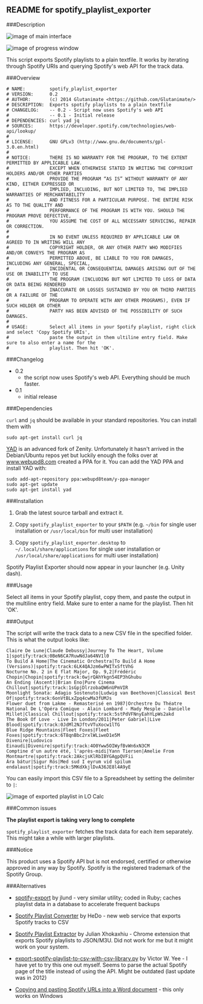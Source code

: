 ## README for spotify_playlist_exporter

###Description

![image of main interface](https://raw.githubusercontent.com/Glutanimate/spotify_playlist_exporter/master/spotify_playlist_exporter_main.png)

![image of progress window](https://raw.githubusercontent.com/Glutanimate/spotify_playlist_exporter/master/spotify_playlist_exporter_progress.png)

This script exports Spotify playlists to a plain textfile. It works by iterating through Spotify URIs and querying Spotify's web API for the track data.

###Overview

    # NAME:         spotify_playlist_exporter
    # VERSION:      0.2
    # AUTHOR:       (c) 2014 Glutanimate <https://github.com/Glutanimate/>
    # DESCRIPTION:  Exports spotify playlists to a plain textfile
    # CHANGELOG:    -- 0.2 - Script now uses Spotify's web API
    #               -- 0.1 - Initial release
    # DEPENDENCIES: curl yad jq
    # SOURCES:      https://developer.spotify.com/technologies/web-api/lookup/
    #
    # LICENSE:      GNU GPLv3 (http://www.gnu.de/documents/gpl-3.0.en.html)
    #
    # NOTICE:       THERE IS NO WARRANTY FOR THE PROGRAM, TO THE EXTENT PERMITTED BY APPLICABLE LAW. 
    #               EXCEPT WHEN OTHERWISE STATED IN WRITING THE COPYRIGHT HOLDERS AND/OR OTHER PARTIES 
    #               PROVIDE THE PROGRAM “AS IS” WITHOUT WARRANTY OF ANY KIND, EITHER EXPRESSED OR 
    #               IMPLIED, INCLUDING, BUT NOT LIMITED TO, THE IMPLIED WARRANTIES OF MERCHANTABILITY 
    #               AND FITNESS FOR A PARTICULAR PURPOSE. THE ENTIRE RISK AS TO THE QUALITY AND 
    #               PERFORMANCE OF THE PROGRAM IS WITH YOU. SHOULD THE PROGRAM PROVE DEFECTIVE,
    #               YOU ASSUME THE COST OF ALL NECESSARY SERVICING, REPAIR OR CORRECTION.
    #
    #               IN NO EVENT UNLESS REQUIRED BY APPLICABLE LAW OR AGREED TO IN WRITING WILL ANY 
    #               COPYRIGHT HOLDER, OR ANY OTHER PARTY WHO MODIFIES AND/OR CONVEYS THE PROGRAM AS 
    #               PERMITTED ABOVE, BE LIABLE TO YOU FOR DAMAGES, INCLUDING ANY GENERAL, SPECIAL, 
    #               INCIDENTAL OR CONSEQUENTIAL DAMAGES ARISING OUT OF THE USE OR INABILITY TO USE 
    #               THE PROGRAM (INCLUDING BUT NOT LIMITED TO LOSS OF DATA OR DATA BEING RENDERED 
    #               INACCURATE OR LOSSES SUSTAINED BY YOU OR THIRD PARTIES OR A FAILURE OF THE 
    #               PROGRAM TO OPERATE WITH ANY OTHER PROGRAMS), EVEN IF SUCH HOLDER OR OTHER 
    #               PARTY HAS BEEN ADVISED OF THE POSSIBILITY OF SUCH DAMAGES.
    #
    # USAGE:        Select all items in your Spotify playlist, right click and select 'Copy Spotify URIs',
    #               paste the output in them ultiline entry field. Make sure to also enter a name for the 
    #               playlist. Then hit 'OK'.

###Changelog

- 0.2
    - the script now uses Spotify's web API. Everything should be much faster.
- 0.1 
    - initial release

###Dependencies

`curl` and `jq` should be available in your standard repositories. You can install them with

    sudo apt-get install curl jq
   
[YAD](http://sourceforge.net/projects/yad-dialog/) is an advanced fork of Zenity. Unfortunately it hasn't arrived in the Debian/Ubuntu repos yet but luckily enough the folks over at www.webupd8.com created a PPA for it. You can add the YAD PPA and install YAD with:

    sudo add-apt-repository ppa:webupd8team/y-ppa-manager
    sudo apt-get update
    sudo apt-get install yad

###Installation

1. Grab the latest source tarball and extract it.

2. Copy `spotify_playlist_exporter` to your `$PATH` (e.g. `~/bin` for single user installation or `/usr/local/bin` for multi user installation)

3. Copy `spotify_playlist_exporter.desktop` to `~/.local/share/applications` for single user installation or `/usr/local/share/applications` for multi user installation)

Spotify Playlist Exporter should now appear in your launcher (e.g. Unity dash).

###Usage

Select all items in your Spotify playlist, copy them, and paste the output in the multiline entry field. Make sure to enter a name for the playlist. Then hit 'OK'.

###Output

The script will write the track data to a new CSV file in the specified folder. This is what the output looks like:

    Claire De Lune|Claude Debussy|Journey To The Heart, Volume 1|spotify:track:0BeN6CA7RuwNdJa64NV1l0
    To Build A Home|The Cinematic Orchestra|To Build A Home (Versions)|spotify:track:6LK4QAJzm6wPWITxSftVhG
    Nocturne No. 2 in E flat Major, Op. 9,2|Frédéric Chopin|Chopin|spotify:track:6wjrQAhYkgn54EP3hGhubu
    An Ending (Ascent)|Brian Eno|Pure Cinema Chillout|spotify:track:1sGpjDlrzobaQW6nUPmVIR
    Moonlight Sonata: Adagio Sostenuto|Ludwig van Beethoven|Classical Best Of|spotify:track:6onVtBLxZpq4cwMa3fUMJs
    Flower duet from Lakme - Remasterisé en 1987|Orchestre Du Théatre National De L'Opéra Comique - Alain Lombard - Mady Mesple - Danielle Millet|Classical Chillout|spotify:track:5stPdVFNnyEahYLpWs2akd
    The Book Of Love - Live In London/2011|Peter Gabriel|Live Blood|spotify:track:0JdMl2NJftvVTuXocw1lTG
    Blue Ridge Mountains|Fleet Foxes|Fleet Foxes|spotify:track:6T8qnBbc2rxlWLiweD1e5M
    Divenire|Ludovico Einaudi|Divenire|spotify:track:4O0Yww5OIWyfBvWn6xN3CM
    Comptine d'un autre été, l'après-midi|Yann Tiersen|Amelie From Montmartre|spotify:track:2AkcjsKlRbIBYGAgpQVFii
    Ára bátur|Sigur Rós|Med sud I eyrum vid spilum endalaust|spotify:track:5MKdXkjlDvA36JE8l4A9yE

You can easily import this CSV file to a Spreadsheet by setting the delimiter to `|`:

![image of exported playlist in LO Calc](https://raw.githubusercontent.com/Glutanimate/spotify_playlist_exporter/master/spotify_playlist_exporter_localc.png)

###Common issues

**The playlist export is taking very long to complete**

`spotify_playlist_exporter` fetches the track data for each item separately. This might take a while with larger playlists.

###Notice

This product uses a Spotify API but is not endorsed, certified or otherwise approved in any way by Spotify. Spotify is the registered trademark of the Spotify Group.

###Alternatives

- [spotify-export](https://github.com/jlund/spotify-export) by jlund - very similar utility; coded in Ruby; caches playlist data in a database to accelerate frequent backups

- [Spotify Playlist Converter](http://www.spotifyconverter.com/) by HeDo - new web service that exports Spotify tracks to CSV

- [Spotify Playlist Extractor](https://chrome.google.com/webstore/detail/spotify-playlist-extracto/onglffcjldphmpfnpdfmngfenhmjlnnn) by Julian Xhokaxhiu - Chrome extension that exports Spotify playlists to JSON/M3U. Did not work for me but it might work on your system.

- [export-spotify-playlist-to-csv-with-csv-library.py](http://victorwyee.com/python/export-spotify-playlist-to-csv-with-python/) by Victor W. Yee - I have yet to try this one out myself. Seems to parse the actual Spotify page of the title instead of using the API. Might be outdated (last update was in 2012)

- [Copying and pasting Spotify URLs into a Word document](http://baracoma.wordpress.com/2014/05/15/exporting-spotify-playlist-to-text/) - this only works on Windows
